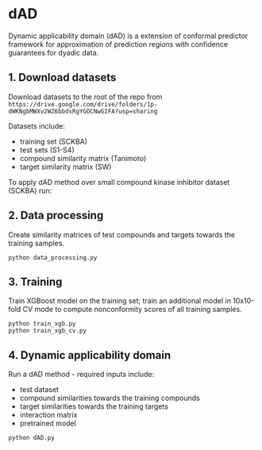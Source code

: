 # dAD
Dynamic applicability domain (dAD) is a extension of conformal predictor framework for approximation of prediction regions with confidence guarantees for dyadic data.

## 1. Download datasets 
Download datasets to the root of the repo from `https://drive.google.com/drive/folders/1p-dWKNgbMWXv2WZ6bbdsRgYGOCNwGIFA?usp=sharing`

Datasets include:
- training set (SCKBA)
- test sets (S1-S4)
- compound similarity matrix (Tanimoto)
- target similarity matrix (SW)

To apply dAD method over small compound kinase inhibitor dataset (SCKBA) run:

## 2. Data processing
Create similarity matrices of test compounds and targets towards the training samples.

```
python data_processing.py  
```

## 3. Training
Train XGBoost model on the training set; train an additional model in 10x10-fold CV mode to compute nonconformity scores of all training samples.

```
python train_xgb.py 
python train_xgb_cv.py
```


## 4. Dynamic applicability domain 

Run a dAD method - required inputs include:
- test dataset
- compound similarities towards the training compounds
- target similarities towards the training targets
- interaction matrix 
- pretrained model

```
python dAD.py
```

